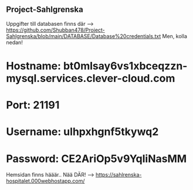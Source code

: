 ## Project-Sahlgrenska
 
Uppgifter till databasen finns där --> https://github.com/Shubban478/Project-Sahlgrenska/blob/main/DATABASE/Database%20credentials.txt
Men, kolla nedan!

# Hostname: bt0mlsay6vs1xbceqzzn-mysql.services.clever-cloud.com
# Port:     21191
# Username: ulhpxhgnf5tkywq2
# Password: CE2AriOp5v9YqliNasMM

 
Hemsidan finns hääär.. Nää DÄR! --> https://sahlrenska-hospitalet.000webhostapp.com/
